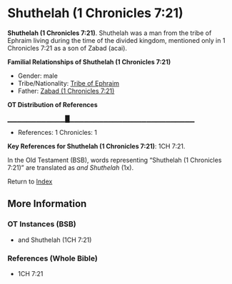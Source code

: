 # Shuthelah (1 Chronicles 7:21)
**Shuthelah (1 Chronicles 7:21)**. 
Shuthelah was a man from the tribe of Ephraim living during the time of the divided kingdom, mentioned only in 1 Chronicles 7:21 as a son of Zabad (acai). 




**Familial Relationships of Shuthelah (1 Chronicles 7:21)**


* Gender: male
* Tribe/Nationality: [Tribe of Ephraim](../../../groups/md/acai/Ephraim.md)
* Father: [Zabad (1 Chronicles 7:21)](Zabad.3.md)


**OT Distribution of References**

▁▁▁▁▁▁▁▁▁▁▁▁█▁▁▁▁▁▁▁▁▁▁▁▁▁▁▁▁▁▁▁▁▁▁▁▁▁▁
* References: 1 Chronicles: 1



**Key References for Shuthelah (1 Chronicles 7:21)**: 
1CH 7:21. 


In the Old Testament (BSB), words representing “Shuthelah (1 Chronicles 7:21)” are translated as 
*and Shuthelah* (1x). 




Return to [Index](00-Index.md)

## More Information

### OT Instances (BSB)

* and Shuthelah (1CH 7:21)



### References (Whole Bible)

* 1CH 7:21



